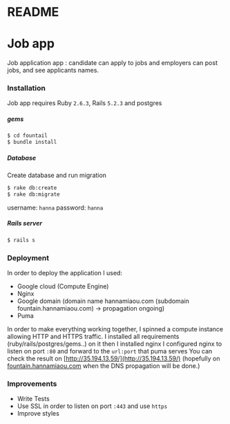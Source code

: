 # README

# Job app

Job application app : candidate can apply to jobs and employers can post jobs, and see applicants names.


### Installation

Job app requires Ruby `2.6.3`,  Rails `5.2.3` and postgres

##### gems

```sh
$ cd fountail
$ bundle install
```

#####  Database

Create database and run migration

```sh
$ rake db:create
$ rake db:migrate
```
username: `hanna`
password: `hanna`

#####  Rails server

```sh
$ rails s
```


### Deployment

In order to deploy the application I used:
- Google cloud (Compute Engine)
- Nginx
- Google domain (domain name hannamiaou.com (subdomain fountain.hannamiaou.com) -> propagation ongoing)
- Puma

In order to make everything working together, I spinned a compute instance allowing HTTP and HTTPS traffic.
I installed all requirements (ruby/rails/postgres/gems..) on it then I installed nginx
I configured nginx to listen on port `:80` and forward to the `url:port` that puma serves
You can check the result on [http://35.194.13.59/](http://35.194.13.59/) (hopefully on [fountain.hannamiaou.com](fountain.hannamiaou.com) when the DNS propagation will be done.)


### Improvements

 - Write Tests
 - Use SSL in order to listen on port `:443` and use `https`
 - Improve styles 
